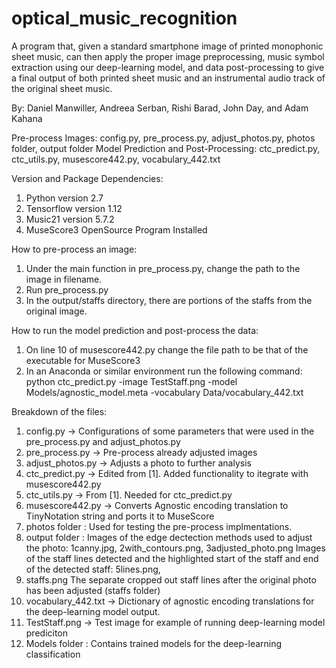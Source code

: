 # optical_music_recognition

A program that, given a standard smartphone image of printed monophonic sheet music, can then apply the
proper image preprocessing, music symbol extraction using our deep-learning model, and data post-processing
to give a final output of both printed sheet music and an instrumental audio track of the original sheet music.

By: Daniel Manwiller, Andreea Serban, Rishi Barad, John Day, and Adam Kahana

Pre-process Images: config.py, pre_process.py, adjust_photos.py, photos folder, output folder
Model Prediction and Post-Processing: ctc_predict.py, ctc_utils.py, musescore442.py, vocabulary_442.txt

Version and Package Dependencies:
1. Python version 2.7
2. Tensorflow version 1.12
3. Music21 version 5.7.2
4. MuseScore3 OpenSource Program Installed

How to pre-process an image:
1. Under the main function in pre_process.py, change the path to the image in filename. 
2. Run pre_process.py 
3. In the output/staffs directory, there are portions of the staffs from the original image.

How to run the model prediction and post-process the data:
1. On line 10 of musescore442.py change the file path to be that of the executable for MuseScore3
2. In an Anaconda or similar environment run the following command: python ctc_predict.py -image TestStaff.png -model Models/agnostic_model.meta -vocabulary Data/vocabulary_442.txt

Breakdown of the files: 
1. config.py -> Configurations of some parameters that were used in the pre_process.py and adjust_photos.py
2. pre_process.py -> Pre-process already adjusted images
3. adjust_photos.py -> Adjusts a photo to further analysis
4. ctc_predict.py -> Edited from [1]. Added functionality to itegrate with musescore442.py 
5. ctc_utils.py -> From [1]. Needed for ctc_predict.py
6. musescore442.py -> Converts Agnostic encoding translation to TinyNotation string and ports it to MuseScore
7. photos folder : Used for testing the pre-process implmentations. 
8. output folder : 
  Images of the edge dectection methods used to adjust the photo: 1canny.jpg, 2with_contours.png, 3adjusted_photo.png
  Images of the staff lines detected and the highlighted start of the staff and end of the detected staff: 5lines.png,           
9. staffs.png
  The separate cropped out staff lines after the original photo has been adjusted (staffs folder)
10. vocabulary_442.txt -> Dictionary of agnostic encoding translations for the deep-learning model output.
11. TestStaff.png -> Test image for example of running deep-learning model prediciton
12. Models folder : Contains trained models for the deep-learning classification
